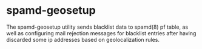 spamd-geosetup
==============

The spamd-geosetup utility sends blacklist data to spamd(8) pf table, 
as well as configuring mail rejection messages for blacklist entries after 
having discarded some ip addresses based on geolocalization rules.
